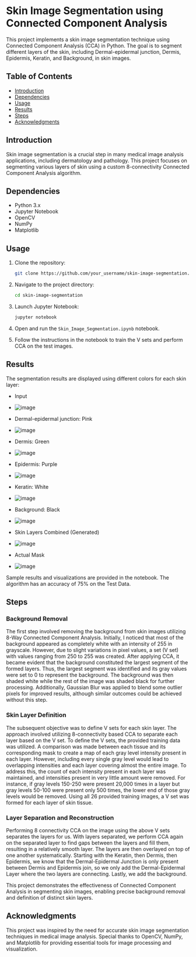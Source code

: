 # Skin Image Segmentation using Connected Component Analysis

This project implements a skin image segmentation technique using Connected Component Analysis (CCA) in Python. The goal is to segment different layers of the skin, including Dermal-epidermal junction, Dermis, Epidermis, Keratin, and Background, in skin images.

## Table of Contents
- [Introduction](#introduction)
- [Dependencies](#dependencies)
- [Usage](#usage)
- [Results](#results)
- [Steps](#steps)
- [Acknowledgments](#acknowledgments)

## Introduction

Skin image segmentation is a crucial step in many medical image analysis applications, including dermatology and pathology. This project focuses on segmenting various layers of skin using a custom 8-connectivity Connected Component Analysis algorithm.

## Dependencies

- Python 3.x
- Jupyter Notebook
- OpenCV
- NumPy
- Matplotlib

## Usage

1. Clone the repository:

    ```bash
    git clone https://github.com/your_username/skin-image-segmentation.git
    ```

2. Navigate to the project directory:

    ```bash
    cd skin-image-segmentation
    ```

3. Launch Jupyter Notebook:

    ```bash
    jupyter notebook
    ```

4. Open and run the `Skin_Image_Segmentation.ipynb` notebook.

5. Follow the instructions in the notebook to train the V sets and perform CCA on the test images.

## Results

The segmentation results are displayed using different colors for each skin layer:
- Input
- ![image](https://github.com/aarijimam/SkinImageSegmentation/assets/35100854/cd649837-91dc-4618-8615-2f7d17d34f78)
- Dermal-epidermal junction: Pink
- ![image](https://github.com/aarijimam/SkinImageSegmentation/assets/35100854/6f0a9cc2-4647-4099-964a-9eaca34dcee8)
- Dermis: Green
- ![image](https://github.com/aarijimam/SkinImageSegmentation/assets/35100854/705b2e00-ddcf-464b-9d2a-5eda10f4a412)
- Epidermis: Purple
- ![image](https://github.com/aarijimam/SkinImageSegmentation/assets/35100854/b99b9b2f-22ef-4c32-8dda-e53918be90b0)
- Keratin: White
- ![image](https://github.com/aarijimam/SkinImageSegmentation/assets/35100854/97b050c2-22f0-431d-82d2-da7ab2493d05)
- Background: Black
- ![image](https://github.com/aarijimam/SkinImageSegmentation/assets/35100854/fa9f15c5-fd81-4551-a1bc-dde28df32111)

- Skin Layers Combined (Generated)
- ![image](https://github.com/aarijimam/SkinImageSegmentation/assets/35100854/3590d0da-beef-4713-b352-604ba51e4b91)
- Actual Mask
- ![image](https://github.com/aarijimam/SkinImageSegmentation/assets/35100854/cc74be9c-f3a4-4521-84c9-8fe32f72188c)

Sample results and visualizations are provided in the notebook.
The algorithm has an accuracy of 75% on the Test Data.

## Steps
### Background Removal

The first step involved removing the background from skin images utilizing 8-Way Connected Component Analysis. Initially, I noticed that most of the background appeared as completely white with an intensity of 255 in grayscale. However, due to slight variations in pixel values, a set (V set) with values ranging from 250 to 255 was created. After applying CCA, it became evident that the background constituted the largest segment of the formed layers. Thus, the largest segment was identified and its gray values were set to 0 to represent the background. The background was then shaded white while the rest of the image was shaded black for further processing. Additionally, Gaussian Blur was applied to blend some outlier pixels for improved results, although similar outcomes could be achieved without this step.

### Skin Layer Definition

The subsequent objective was to define V sets for each skin layer. The approach involved utilizing 8-connectivity based CCA to separate each layer based on the V set. To define the V sets, the provided training data was utilized. A comparison was made between each tissue and its corresponding mask to create a map of each gray level intensity present in each layer. However, including every single gray level would lead to overlapping intensities and each layer covering almost the entire image. To address this, the count of each intensity present in each layer was maintained, and intensities present in very little amount were removed. For instance, if gray levels 150-250 were present 20,000 times in a layer but gray levels 50-100 were present only 500 times, the lower end of those gray levels would be removed. Using all 26 provided training images, a V set was formed for each layer of skin tissue.

### Layer Separation and Reconstruction

Performing 8 connectivity CCA on the image using the above V sets separates the layers for us. With layers separated, we perform CCA again on the separated layer to find gaps between the layers and fill them, resulting in a relatively smooth layer. The layers are then overlayed on top of one another systematically. Starting with the Keratin, then Dermis, then Epidermis, we know that the Dermal-Epidermal Junction is only present between Dermis and Epidermis join, so we only add the Dermal-Epidermal Layer where the two layers are connecting. Lastly, we add the background.

This project demonstrates the effectiveness of Connected Component Analysis in segmenting skin images, enabling precise background removal and definition of distinct skin layers.

## Acknowledgments

This project was inspired by the need for accurate skin image segmentation techniques in medical image analysis. Special thanks to OpenCV, NumPy, and Matplotlib for providing essential tools for image processing and visualization.
